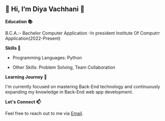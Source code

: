 **<h2>👋 Hi, I’m Diya Vachhani 👋**</h2>

**Education 📚**

B.C.A.:- Bachelor Computer Application
-In president Institute Of Computrr Application(2022-Present)

**Skills 🚀**

 - Programming Languages: Python

- Other Skills: Problem Solving, Team Collaboration
  
**Learning Journey 🌱**

I'm currently focused on mastering Back-End technology and continuously expanding my knowledge in Back-End web app development.

**Let's Connect 📫**

Feel free to reach out to me via [Email](mailto:diyavachhani53@gmail.com).

